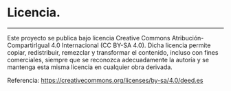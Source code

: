 # Licencia. 

---

Este proyecto se publica bajo licencia Creative Commons Atribución-CompartirIgual 4.0 
Internacional (CC BY-SA 4.0). Dicha licencia permite copiar, redistribuir, remezclar y 
transformar el contenido, incluso con fines comerciales, siempre que se reconozca 
adecuadamente la autoría y se mantenga esta misma licencia en cualquier obra derivada. 

Referencia: https://creativecommons.org/licenses/by-sa/4.0/deed.es